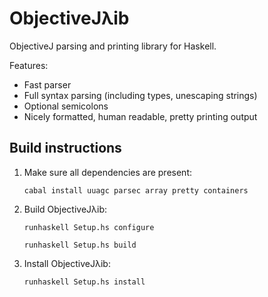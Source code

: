 ObjectiveJ&#955;ib
================================

ObjectiveJ parsing and printing library for Haskell.

Features:

- Fast parser
- Full syntax parsing (including types, unescaping strings)
- Optional semicolons
- Nicely formatted, human readable, pretty printing output

Build instructions
------------------

1.  Make sure all dependencies are present:

    `cabal install uuagc parsec array pretty containers`

2.  Build ObjectiveJ&#955;ib:

    `runhaskell Setup.hs configure`

    `runhaskell Setup.hs build`

3.  Install ObjectiveJ&#955;ib:

    `runhaskell Setup.hs install`
